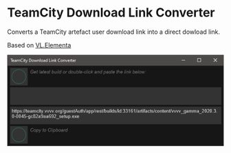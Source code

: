 # TeamCity Download Link Converter
Converts a TeamCity artefact user download link into a direct dowload link.

Based on [VL.Elementa](https://github.com/vvvv-dottore/VL.Elementa)

![Screenshot](Screenshot.png)
